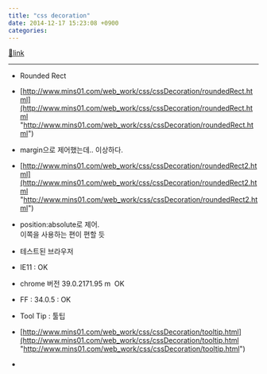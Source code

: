 ```yaml
---
title: "css decoration"
date: 2014-12-17 15:23:08 +0900
categories: 
---
```

[🔗link](http://www.mins01.com/mh/tech/read/912)
***




- Rounded Rect
- [http://www.mins01.com/web_work/css/cssDecoration/roundedRect.html](http://www.mins01.com/web_work/css/cssDecoration/roundedRect.html "http://www.mins01.com/web_work/css/cssDecoration/roundedRect.html")
- margin으로 제어했는데.. 이상하다.

- [http://www.mins01.com/web_work/css/cssDecoration/roundedRect2.html](http://www.mins01.com/web_work/css/cssDecoration/roundedRect2.html "http://www.mins01.com/web_work/css/cssDecoration/roundedRect2.html")
- position:absolute로 제어.  
이쪽을 사용하는 편이 편할 듯
- 테스트된 브라우저
- IE11 : OK
- chrome 버전 39.0.2171.95 m  OK
- FF : 34.0.5 : OK



- Tool Tip : 툴팁
- [http://www.mins01.com/web_work/css/cssDecoration/tooltip.html](http://www.mins01.com/web_work/css/cssDecoration/tooltip.html "http://www.mins01.com/web_work/css/cssDecoration/tooltip.html")
-   






